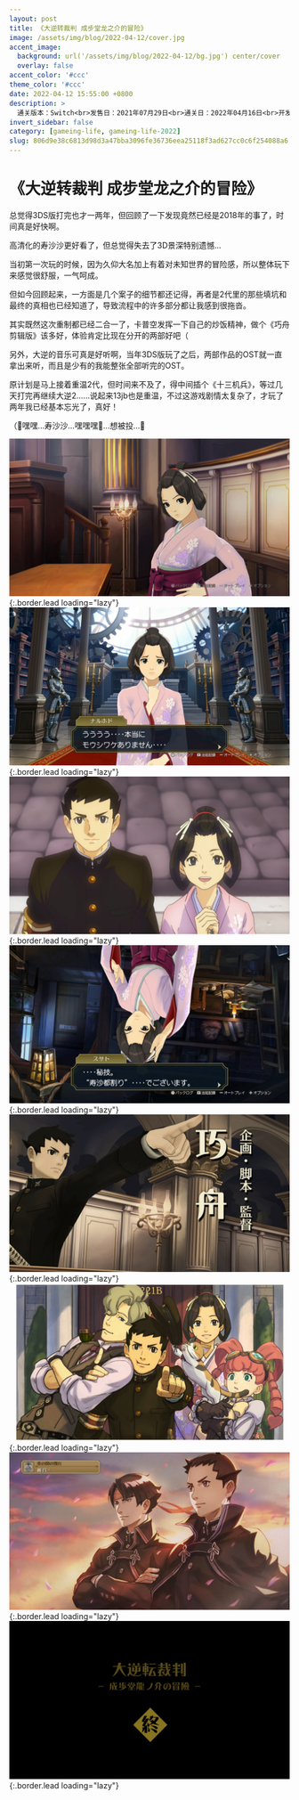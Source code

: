 ```yaml
---
layout: post
title: 《大逆转裁判 成步堂龙之介的冒险》
image: /assets/img/blog/2022-04-12/cover.jpg
accent_image: 
  background: url('/assets/img/blog/2022-04-12/bg.jpg') center/cover
  overlay: false
accent_color: '#ccc'
theme_color: '#ccc'
date: 2022-04-12 15:55:00 +0800
description: >
  通关版本：Switch<br>发售日：2021年07月29日<br>通关日：2022年04月16日<br>开发商：CAPCOM<br>发行商：CAPCOM
invert_sidebar: false
category: [gameing-life, gameing-life-2022]
slug: 806d9e38c6813d98d3a47bba3096fe36736eea25118f3ad627cc0c6f254088a6
---
```


# 《大逆转裁判 成步堂龙之介的冒险》

总觉得3DS版打完也才一两年，但回顾了一下发现竟然已经是2018年的事了，时间真是好快啊。

高清化的寿沙沙更好看了，但总觉得失去了3D景深特别遗憾...

当初第一次玩的时候，因为久仰大名加上有着对未知世界的冒险感，所以整体玩下来感觉很舒服，一气呵成。

但如今回顾起来，一方面是几个案子的细节都还记得，再者是2代里的那些填坑和最终的真相也已经知道了，导致流程中的许多部分都让我感到很拖沓。

其实既然这次重制都已经二合一了，卡普空发挥一下自己的炒饭精神，做个《巧舟剪辑版》该多好，体验肯定比现在分开的两部好吧（

另外，大逆的音乐可真是好听啊，当年3DS版玩了之后，两部作品的OST就一直拿出来听，而且是少有的我能整张全部听完的OST。

原计划是马上接着重温2代，但时间来不及了，得中间插个《十三机兵》，等过几天打完再继续大逆2......说起来13jb也是重温，不过这游戏剧情太复杂了，才玩了两年我已经基本忘光了，真好！

（🤤嘿嘿...寿沙沙...嘿嘿嘿🤤...想被投...🤤

![](/assets/img/blog/2022-04-12/1.jpg){:.border.lead loading="lazy"}
![](/assets/img/blog/2022-04-12/2.jpg){:.border.lead loading="lazy"}
![](/assets/img/blog/2022-04-12/3.jpg){:.border.lead loading="lazy"}
![](/assets/img/blog/2022-04-12/4.jpg){:.border.lead loading="lazy"}
![](/assets/img/blog/2022-04-12/5.jpg){:.border.lead loading="lazy"}
![](/assets/img/blog/2022-04-12/6.jpg){:.border.lead loading="lazy"}
![](/assets/img/blog/2022-04-12/7.jpg){:.border.lead loading="lazy"}
![](/assets/img/blog/2022-04-12/8.jpg){:.border.lead loading="lazy"}

